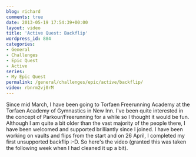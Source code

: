 ```yaml
---
blog: richard
comments: true
date: 2013-05-19 17:54:39+00:00
layout: video
title: 'Active Quest: Backflip'
wordpress_id: 884
categories:
- General
- Challenges
- Epic Quest
- Active
series:
- My Epic Quest
permalink: /general/challenges/epic/active/backflip/
video: rbnrm2vj0rM
---
```


Since mid March, I have been going to Torfaen Freerunning Academy at the Torfaen Academy of Gymnastics in New Inn. I've
been quite interested in the concept of Parkour/Freerunning for a while so I thought it would be fun. Although I am quite
a bit older than the vast majority of the people there, I have been welcomed and supported brilliantly since I joined. I
have been working on vaults and flips from the start and on 26 April, I completed my first unsupported backflip :-D. So
here's the video (granted this was taken the following week when I had cleaned it up a bit).
